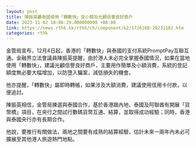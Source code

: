 ```yaml
---
layout: post
title: 陳振英籲泰國使用「轉數快」宜小額及光顧信譽良好商戶
date: 2023-11-02 18:06:29.000000000 +08:00
link: https://news.rthk.hk/rthk/ch/component/k2/1726168-20231102.htm
categories: rthk
---
```


金管局宣布，12月4日起，香港的「轉數快」與泰國的支付系統PromptPay互聯互通。金融界立法會議員陳振英提醒，由於港人未必完全掌握泰國情況，如果在當地使用「轉數快」，建議光顧信譽良好商戶，主要用作簡單及小額消費，系統的登記額度無必要大幅增加，以防墮入騙案，減低損失的機會。

他亦提醒，「轉數快」屬即時轉帳，如果涉及大額消費，建議使用信用卡付款，以便追討。

陳振英相信，金管局揀選與泰國合作，基於香港跟內地、泰國及阿聯酋有開展「貨幣橋」項目，在央行之間試行數碼貨幣互通、結算，並取得成功經驗；同時，香港與泰國央行亦有長期合作。

他說，要推行有關做法，兩地之間要有成熟的結算經驗，估計未來一兩年內未必可擴展至其他港人旅遊熱門地點。

